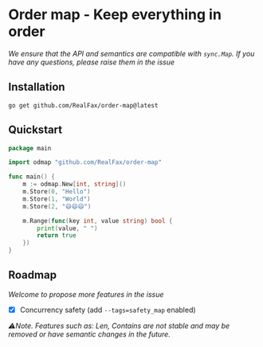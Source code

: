 # Order map - Keep everything in order

_We ensure that the API and semantics are compatible with `sync.Map`. If you have any questions, please raise them in the issue_

## Installation
`go get github.com/RealFax/order-map@latest`

## Quickstart

```go
package main

import odmap "github.com/RealFax/order-map"

func main() {
	m := odmap.New[int, string]()
	m.Store(0, "Hello")
	m.Store(1, "World")
	m.Store(2, "😄😄😄")

	m.Range(func(key int, value string) bool {
		print(value, " ")
		return true
	})
}
```
## Roadmap
_Welcome to propose more features in the issue_

- [x] Concurrency safety (add `--tags=safety_map` enabled)

_⚠️Note. Features such as: Len, Contains are not stable and may be removed or have semantic changes in the future._
